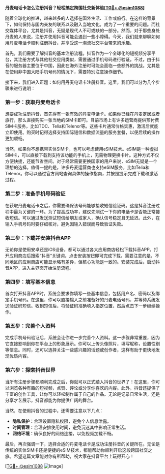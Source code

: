 **丹麦电话卡怎么注册抖音？轻松搞定跨国社交新体验[[TG💪+ @esim1088](https://t.me/s/esim1088)]**

随着全球化的推进，越来越多的人选择在国外生活、工作或旅行。在这样的背景下，如何保持与国内亲友的联系以及融入当地文化，成为了一个重要的问题。而社交媒体平台，尤其是抖音，无疑是现代人不可或缺的一部分。然而，对于那些身处丹麦的人来说，注册并使用抖音可能会遇到一些小障碍。今天，我们就来聊聊如何用丹麦电话卡顺利注册抖音，并享受这一潮流社交平台带来的乐趣。

首先，我们需要了解抖音的基本注册流程。抖音作为一个全球化的短视频分享平台，其注册方式与其他社交应用类似，需要通过手机号码进行验证。不过，由于抖音的服务器主要位于中国，因此在海外注册时可能会面临一些额外的挑战。尤其是在使用非中国大陆手机号码的情况下，需要特别注意操作细节。

接下来，我们进入正题：如何用丹麦电话卡注册抖音。这里，我们可以分为几个步骤来进行说明：

### **第一步：获取丹麦电话卡**
想要成功注册抖音，首先得有一张有效的丹麦电话卡。如果你已经在丹麦定居或者旅行，那么直接购买一张当地的SIM卡即可。目前市场上有许多运营商提供预付费SIM卡服务，比如TDC、Telia和Telenor等。这些卡片通常价格实惠，激活后就能立即使用。购买时记得选择支持国际短信和数据流量的服务套餐，以便后续的操作更加顺畅。

当然，如果你不想携带实体SIM卡，也可以考虑使用eSIM技术。eSIM是一种虚拟SIM卡，可以直接下载到支持该功能的手机上，无需物理更换卡片。这种方式不仅方便快捷，还能节省空间。对于经常需要更换国家的用户来说，eSIM无疑是一个理想的选择。值得一提的是，许多丹麦运营商也支持eSIM服务，比如Telia和Telenor。你可以通过官方网站查询具体的操作指南，并按照提示完成下载和激活过程。

### **第二步：准备手机号码验证**
在获取丹麦电话卡之后，你需要确保该号码能够接收短信验证码。这是抖音注册过程中最为关键的一环。为了提高成功率，建议先测试一下你的电话卡是否能正常接收短信。可以通过发送测试短信给朋友或家人，确认信号稳定且无延迟。此外，在输入手机号码时要仔细核对，避免因输入错误而导致验证失败。

### **第三步：下载并安装抖音APP**
无论你是使用安卓还是iOS设备，都可以通过各大应用商店轻松下载抖音APP。打开应用商店后搜索“抖音”关键词，点击安装按钮即可完成下载。需要注意的是，不同地区的应用商店可能显示略有差异，但核心功能是一致的。安装完成后，启动抖音APP，进入主界面开始注册流程。

### **第四步：填写基本信息**
首次打开抖音APP时，系统会要求你填写一些基本信息，包括用户名、密码以及绑定手机号码。在这里，你可以直接输入之前准备好的丹麦电话号码，并等待系统发送验证码短信。收到短信后，将验证码准确填入指定位置，然后点击下一步继续操作。

### **第五步：完善个人资料**
完成手机号码验证后，系统会让你进一步完善个人资料。这一步骤非常重要，因为它直接影响到你在平台上的形象展示。你可以上传头像照片，填写昵称，设置性别等信息。同时，还可以选择关注一些感兴趣的话题或创作者，这样有助于更快地发现优质内容。

### **第六步：探索抖音世界**
当所有注册步骤都顺利完成之后，你就可以正式踏入抖音的世界了！在这里，你可以浏览各种有趣的短视频，点赞、评论或分享你喜欢的内容。此外，抖音还提供了丰富的创作工具，让你可以轻松制作属于自己的作品。无论是记录日常生活，还是分享才艺展示，抖音都能为你提供广阔的舞台。

当然，在使用抖音的过程中，还需要注意以下几点：
- **隐私保护**：合理设置隐私权限，避免个人信息泄露。
- **时间管理**：合理安排使用时间，避免沉迷其中影响正常生活。
- **网络环境**：确保良好的网络连接，以免视频加载不畅。

最后，再次强调一下，选择合适的丹麦电话卡是成功注册抖音的关键所在。无论是传统的实体SIM卡还是便捷的eSIM技术，都能帮助你顺利开启这段跨国社交之旅。希望这篇文章能对你有所帮助，祝大家在抖音平台上玩得开心！

[[TG💪+ @esim1088](https://t.me/s/esim1088) ![Image](https://i.postimg.cc/4NQfJmqS/Snipaste-2025-05-13-00-14-12.png)]